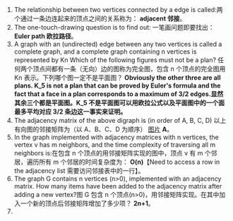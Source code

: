 1. The relationship between two vertices connected by a edge is called:两个通过一条边连起来的顶点之间的关系称为： **adjacent 邻接**。
2. The one-touch-drawing question is to find out: 一笔画问题即要找出：**Euler path 欧拉路径**。
3. A graph with an (undirected) edge between any two vertices is called a complete graph, and a complete graph containing n vertices is represented by Kn Which of the following figures must not be a plan? 任何两个顶点间都有一条（无向）边的图称为完全图，包含 n 个顶点的完全图用 Kn 表示。下列哪个图一定不是平面图？ **Obviously the other three are all plans. K_5 is not a plan that can be proved by Euler's formula and the fact that a face in a plan corresponds to a maximum of 3/2 edges.显然其余三个都是平面图。K_5 不是平面图可以用欧拉公式以及平面图中的一个面最多平均对应 3/2 条边这一事实来证明。**
4. The adjacency matrix of the above digraph is (in order of A, B, C, D) 以上有向图的邻接矩阵为（以 A、B、C、D 为顺序） [图片](https://next.xuetangx.com/learn/THU08091000384/THU08091000384/4215507/exercise/6083800) **A**。
5. In the graph implemented with adjacency matrices with n vertices, the vertex v has m neighbors, and the time complexity of traversing all m neighbors is:在包含 n 个顶点的用邻接矩阵实现的图中，顶点 v 有 m 个邻居，遍历所有 m 个邻居的时间复杂度为： **O(n)**【Need to access a row in the adjacency list 需要访问邻接表中的一行】。
6. The graph G contains n vertices (n>0), implemented with an adjacency matrix. How many items have been added to the adjacency matrix after adding a new vertex?图 G 包含 n 个顶点(n>0)，用邻接矩阵实现。在其中加入一个新的顶点后邻接矩阵增加了多少项？ **2n+1**。
7.
